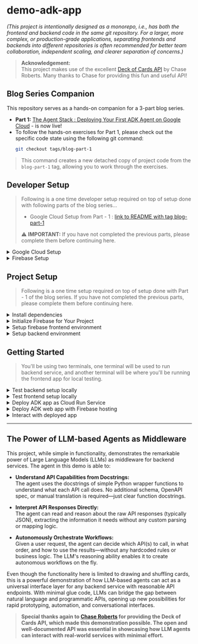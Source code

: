 # demo-adk-app

_(This project is intentionally designed as a monorepo, i.e., has both the frontend and backend code in the same git repository. For a larger, more complex, or production-grade applications, separating frontends and backends into different repositories is often recommended for better team collaboration, independent scaling, and clearer separation of concerns.)_

> **Acknowledgement:**  
> This project makes use of the excellent [Deck of Cards API](https://deckofcardsapi.com/) by Chase Roberts. Many thanks to Chase for providing this fun and useful API!

## Blog Series Companion
This repository serves as a hands-on companion for a 3-part blog series.
*   **Part 1:** [The Agent Stack : Deploying Your First ADK Agent on Google Cloud](https://www.linkedin.com/pulse/agent-stack-deploying-your-first-adk-google-cloud-amit-bhadoria-emvdc) - is now live!
*   To follow the hands-on exercises for Part 1, please check out the specific code state using the following git command:
     ```bash
     git checkout tags/blog-part-1
     ```
> This command creates a new detached copy of project code from the `blog-part-1` tag, allowing you to work through the exercises.

## Developer Setup

> Following is a one time developer setup required on top of setup done with following parts of the blog series...
>
> * Google Cloud Setup from Part - 1 : [link to README with tag blog-part-1](https://github.com/gnulib/demo-adk-app/blob/blog-part-1/README.md)
>
> ⚠️ **IMPORTANT:** If you have not completed the previous parts, please complete them before continuing here.

<details>
<summary>Google Cloud Setup</summary>

**Step 1:** Export environment variables related to project:

```bash
# use same values as previous setup instructions
```

> You can add the above exports into your shell's environment file, e.g. `~/.zshrc`

**Step 2:** Enable the Identity Toolkit APIs in your project:

```bash
gcloud services enable identitytoolkit.googleapis.com
```
> Above is new API for firebase authentication introduced in this part of the blog series, in addition to other APIs that were enabled in the earlier parts of the blog series.

**Step 3:** Create a Cloud Storage bucket for your project:

```bash
gcloud storage buckets create gs://$GOOGLE_ADK_APP_NAME \
    --default-storage-class STANDARD \
    --location $GOOGLE_CLOUD_LOCATION
```

_(If you already have the bucket created earlier, you may get below error and you can ignore it:)_

> ERROR: (gcloud.storage.buckets.create) HTTPError 409: Your previous request to create the named bucket succeeded and you already own it.

**Step 4:** Add necessary roles to service account:

```bash
# use same roles as previous setup instructions
```

**Step 5:** Add necessary secret key access to service account:

```bash
# No secret key access to be added yet.
```

**Step 6:** Verify your configurations:

```bash
gcloud config list # verify gcloud is using correct google cloud account and project

gcloud artifacts repositories list # verify artifact repository exists

gcloud storage buckets list --format="json(name)" # verify that storage bucket for app name exists
```

> Above command will display your current `gcloud` configuration, including the active account and the project, and the default region/zone if you set them. These should match the project and google cloud account you are using for this demo.

</details>

<details>
<summary>Firebase Setup</summary>

> You'll be required to have a firebase project linked to the google cloud project created above, as following...

**Step 1:** Install [Node.js](https://www.nodejs.org/) using [nvm](https://github.com/nvm-sh/nvm/blob/master/README.md) on your development machine:

_(first install nvm)_
```bash
curl -o- https://raw.githubusercontent.com/nvm-sh/nvm/v0.40.3/install.sh | bash
```

_(second, close and reopen new terminal window)_

_(third, install node using nvm)_

```bash
nvm install node
````

_(Installing Node.js automatically installs the `npm` command tools)_

**Step 2:** Install firebase CLI on your development machine:

```bash
npm install -g firebase-tools
```

**Step 3:** Log in to firebase with your CLI:

```bash
# use 'firebase logout' if you are already logged in from a
# different / work account and need to switch to personal account
firebase login
```

>This command will open a browser window asking you to log in with your Google account and grant Firebase CLI the necessary permissions. Once you've successfully logged in, the terminal will confirm that you are authenticated.

**Step 4:** Add firebase to your google cloud project:

```bash
firebase projects:addfirebase $GOOGLE_CLOUD_PROJECT
```

> If you already had firebase added to google cloud project, then might get error, you can ignore that.


**Step 5:** Enable email/password authentication for your firebase project:

1. Go to the [Firebase console](https://console.firebase.google.com/)

1. Select your project created above.

1. On project dashboard, under Build -> Authentication click on “Get started”

1. Select sign-in method, click on Add new provider

1. Select the Native provider “Email/Password”, toggle “Enable” to on, save

**Step 6:** Disable user self creation:
1. Goto “Settings” tab under Authentication

1. Click on “User actions”

1. Deselect “Enable create” checkbox

1. Save

</details>

## Project Setup

> Following is a one time setup required on top of setup done with Part - 1 of the blog series. If you have not completed the previous parts, please complete them before continuing here.

<details>

<summary>Install dependencies</summary>

_Install backend project dependencies:_

```bash
pip install -r backend/requirements.txt
```

_Install frontend project dependencies:_

```bash
(cd frontend;  npm install)
```

> New dependencies may have been added on top of earlier dependencies, hence need to install / update.

</details>

<details>

<summary>Initialize Firebase for Your Project</summary>

**Step 1:** Configure `firebase` to use your google project for frontend:

```bash
(cd frontend; firebase use $GOOGLE_CLOUD_PROJECT)
```

**Step 2:** Initialize hosting for your frontend:

```bash
(cd frontend; firebase init hosting)
```

This command will start an interactive process. Here's how to respond to the prompts:

1. **What do you want to use as your public directory?** This is the most important step for a React app. The build process for React applications (using `create-react-app`) typically outputs the production files into a `build` or `dist` folder. Enter `build` (or `dist` if you are using Vite or a custom setup) and press Enter.

1. **Configure as a single-page application (rewrite all urls to /index.html)?** Type `Yes` (`y`) and press Enter. This is crucial for single-page applications like React apps, ensuring that routing works correctly.

1. **Set up automatic builds and deploys with GitHub?** Type `No` (`n`) unless you specifically want to set up continuous deployment with GitHub Actions at this time. You can always set this up later.

1. **File build/index.html already exists. Overwrite?** Type `No` (`n`). You don't want to overwrite the `index.html` file that is generated during the build process.

After completing these steps, Firebase will create two new files in your project's root directory: `.firebaserc` and `firebase.json`.

* `.firebaserc`: Stores your default Firebase project alias.

* `firebase.json`: Contains the configuration for Firebase services, including Hosting. It will specify your public directory (`build`) and the rewrite rule for single-page applications.

**Step 3:** Create test user for project:

1. Go to the [Firebase console](https://console.firebase.google.com/)

1. Select your project created above.

1. On project dashboard, under Build -> Authentication click on “Users” tab

1. Click on "Add user"

1. Enter email and password for a test user (e.g. `test@example.com` / `secret123`)

> The above test user can have any email/password, save it for using with testing later.

**Step 4:** Create a new web app for your firebase project:

_(first confirm that you don't already have web app)_

```bash
(cd frontend; firebase apps:list)
```

_(if don't have web app already, then create new)_

```bash
(cd frontend; firebase apps:create web)
```

This command will start an interactive process. Here's how to respond to the prompts:

1. **What would you like to call your app?** Use "demo-adk-app-frontend".

> save the app ID from output for use below.

**Step 5:** Store the firebase web app ID and URLs as environment variable:

```bash
export FIREBASE_APP_ID=<<app ID from above>>
export FIREBASE_APP_URLS="https://$GOOGLE_CLOUD_PROJECT.web.app"
```

>TIP: you can add above line to your shell's rc file, e.g. `~/.zshrc` and reload

</details>

<details>

<summary>Setup firebase frontend environment</summary>

**Step 1:** Copy `frontend/.env.example` file as `frontend/.env`

```bash
cp frontend/.env.example frontend/.env
```

**Step 2:** Get firebase web app configuration:

```bash
(cd frontend; firebase apps:sdkconfig WEB $FIREBASE_APP_ID)
```

> output will look something like below:

```js
{
  projectId: "YOUR_FIREBASE_PROJECT_ID",
  appId: "YOUR_FIREBASE_APP_ID",
  storageBucket: "YOUR_FIREBASE_STORAGE_BUCKET",
  apiKey: "YOUR_FIREBASE_API_KEY",
  authDomain: "YOUR_FIREBASE_AUTH_DOMAIN",
  messagingSenderId: "YOUR_FIREBASE_MESSAGING_SENDER_ID"
}
```

**Step 3:** replace the placeholder values in `frontend/.env` file with your actual configuration from above.

> **Important**: Keep your apiKey and other configuration details secure. While the apiKey for web apps is generally considered safe to include in your client-side code (as it only allows access to services you've enabled and configured security rules for), you should never expose sensitive server-side keys.

</details>

<details>

<summary>Setup backend environment</summary>

_create `backend/.env` file for local testing:_

```bash
cat > backend/.env <<'EOF'
export GOOGLE_CLOUD_PROJECT=$GOOGLE_CLOUD_PROJECT
export GOOGLE_CLOUD_LOCATION=$GOOGLE_CLOUD_LOCATION
export GOOGLE_GENAI_USE_VERTEXAI=$GOOGLE_GENAI_USE_VERTEXAI
export APP_NAME=$GOOGLE_ADK_APP_NAME
export PORT=8000
export CORS_ORIGINS="http://localhost:3000, $FIREBASE_APP_URLS"
export IS_TESTING=true
export DECKOFCARDS_URL="https://deckofcardsapi.com/api/deck"
export FIREBASE_KEY_JSON="{}"
export FIREBASE_AUTH_EMULATOR_HOST="127.0.0.1:9099" # port here should be same as configured for auth emulator
EOF
```

</details>

## Getting Started
> You'll be using two terminals, one terminal will be used to run backend service, and another terminal will be where you'll be running the frontend app for local testing.

<details>
<summary>Test backend setup locally</summary>

_In one terminal run the app locally for testing project setup_

```bash
(cd backend; source .env; python main.py)
```

_In another terminal run the test CLI for interacting with the app (use port from above)_

```bash
(cd backend; source .env; python test/cli.py --port 8000)

cli> help

cli> lc # this command lists existing conversations

cli> cc # this command creates a new conversation

cli> join <<conversation id>> # this command joins a conversation
```

> When you interact with the agent, if you get error like `google.genai.errors.ClientError: 403 PERMISSION_DENIED` -- this usually means either VertexAI API has not be enabled in your project, or your current environment is using a different google cloud project. Please make sure that you have completed all the steps mentioned above in "Google Cloud Setup" and are using the correct google project in your environment variables (`GOOGLE_CLOUD_PROJECT`) and with `gcloud` CLI _(check config in `gcloud config list` and `gcloud auth list`)_.

</details>

<details>

<summary>Test frontend setup locally</summary>

1. _Once backend looks good, start frontend to interact with local agent service:_
```bash
(cd frontend; npm run start)
```

1. _(make sure that you have test user created as mentioned in project setup above)_

1. _Interact with the app frontend and confirm connectivity and functionality works as expected._


</details>

<details>

<summary>Deploy ADK app as Cloud Run Service</summary>

> Make sure that you have the following environment variables defined as described in the setup step above:
> * GOOGLE_ADK_APP_NAME
> * GOOGLE_CLOUD_LOCATION
> * GOOGLE_ADK_APP_REPOSITORY
> * GOOGLE_GENAI_USE_VERTEXAI
> * FIREBASE_APP_URLS

_Run the make target to build and deploy the backend:_

```bash
make deploy-backend
```

_Verify the status of cloud run service deployment:_

```bash
make verify-backend
```

</details>

<details>

<summary>Deploy ADK web app with Firebase hosting</summary>

> Make sure that you have the following environment variables defined as described in the Setup steps above:
> * GOOGLE_ADK_APP_NAME

_Run the make target to build and deploy the frontend:_

```bash
make deploy-frontend
```

_Verify the status of Firebase deployment:_

```bash
make verify-frontend
```

</details>

<details>

<summary>Interact with deployed app</summary>

> Use the service URL obtained from `make verify-backend` (look for the `url:` field), or extract it directly using: `gcloud run services describe "$GOOGLE_ADK_APP_NAME-service" --platform managed --region $GOOGLE_CLOUD_LOCATION --format='value(status.url)'`

**Step 1:** run the test CLI for interacting with the app (use url from above)

```bash
(cd backend; source .env; python test/cli.py --host <<url>>)

cli> help

cli> lc # this command lists existing conversations

cli> cc # this command creates a new conversation

cli> join <<conversation id>> # this command joins a conversation
```

**Step 2:** Converse with the agent to draw some cards from a deck, e.g.:

```bash
cli@<<conversation id>> draw me 2 cards from a new deck
```

```bash
cli@<<conversation id>> ok, add these drawn cards to a new pile John
```

```bash
cli@<<conversation id>> draw 2 more cards and add them to pile Jane
```

```bash
cli@<<conversation id>> ok, who has bigger hand, John or Jane? use simple card comparison, all colors are same, but cards have weight according to their number.
```

</details>

---

## The Power of LLM-based Agents as Middleware

This project, while simple in functionality, demonstrates the remarkable power of Large Language Models (LLMs) as middleware for backend services. The agent in this demo is able to:

- **Understand API Capabilities from Docstrings:**  
  The agent uses the docstrings of simple Python wrapper functions to understand what each API call does. No additional schema, OpenAPI spec, or manual translation is required—just clear function docstrings.

- **Interpret API Responses Directly:**  
  The agent can read and reason about the raw API responses (typically JSON), extracting the information it needs without any custom parsing or mapping logic.

- **Autonomously Orchestrate Workflows:**  
  Given a user request, the agent can decide which API(s) to call, in what order, and how to use the results—without any hardcoded rules or business logic. The LLM's reasoning ability enables it to create autonomous workflows on the fly.

Even though the functionality here is limited to drawing and shuffling cards, this is a powerful demonstration of how LLM-based agents can act as a universal interface layer for any backend service with reasonable API endpoints. With minimal glue code, LLMs can bridge the gap between natural language and programmatic APIs, opening up new possibilities for rapid prototyping, automation, and conversational interfaces.

> **Special thanks again to [Chase Roberts](https://deckofcardsapi.com/) for providing the Deck of Cards API, which made this demonstration possible. The open and well-documented API was essential in showcasing how LLM agents can interact with real-world services with minimal effort.**
